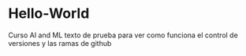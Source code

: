 # Hello-World
Curso AI and ML
texto de prueba para ver como funciona el control de versiones y las ramas de github
